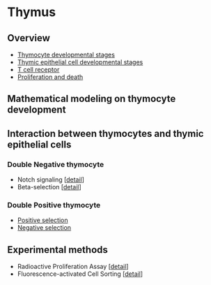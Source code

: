 # Thymus
## Overview
* [Thymocyte developmental stages](/overview/thymocte_developmental_stages.md)
* [Thymic epithelial cell developmental stages](/overview/tec_developmental_stages.md)
* [T cell receptor](/overview/t_cell_receptor.md)
* [Proliferation and death](/overview/proliferation_and_death.md)
## Mathematical modeling on thymocyte development


## Interaction between thymocytes and thymic epithelial cells
### Double Negative thymocyte
* Notch signaling [[detail](/interaction/dn/notch_signaling.md)]
* Beta-selection [[detail](/interaction/dn/beta-selection.md)]

### Double Positive thymocyte
* [Positive selection]()
* [Negative selection]()

## Experimental methods
* Radioactive Proliferation Assay [[detail](/experimenttal_methods/radioactive_proliferation_assay.md)]
* Fluorescence-activated Cell Sorting [[detail](/experimenttal_methods/fluorescence_activated_cell_sorting.md)]
